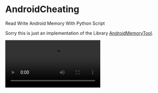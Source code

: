 # AndroidCheating
Read Write Android Memory With Python Script

Sorry this is just an implementation of the Library [AndroidMemoryTool](https://github.com/Anonym0usWork1221/android-memorytool).

![Video](./oke.mp4)
